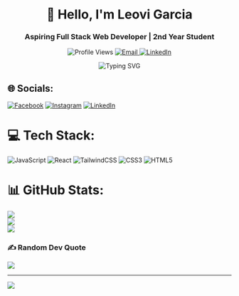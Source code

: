 <div align="center">
  <h1>👋 Hello, I'm Leovi Garcia</h1>
  <h3>Aspiring Full Stack Web Developer | 2nd Year Student </h3>
  
  <p align="center">
    <img src="https://komarev.com/ghpvc/?username=PrinceSanguan&label=Profile%20Views&color=0e75b6&style=flat" alt="Profile Views" />
    <a href="mailto:princesanguan44@gmail.com">
      <img src="https://img.shields.io/badge/Email-princesanguan44@gmail.com-important?style=flat&logo=gmail" alt="Email" />
    </a>
    <a href="https://www.linkedin.com/in/prince-sanguan-a78988274/">
      <img src="https://img.shields.io/badge/LinkedIn-Connect-blue?style=flat&logo=linkedin" alt="LinkedIn" />
    </a>
  </p>

  <img src="https://readme-typing-svg.demolab.com?font=Fira+Code&pause=1000&color=22D3EE&center=true&vCenter=true&width=435&lines=Turning+ideas+into+digital+reality;Clean+code+advocate;Continuous+learner" alt="Typing SVG" />
</div>

## 🌐 Socials:
[![Facebook](https://img.shields.io/badge/Facebook-%231877F2.svg?logo=Facebook&logoColor=white)](https://facebook.com/a) [![Instagram](https://img.shields.io/badge/Instagram-%23E4405F.svg?logo=Instagram&logoColor=white)](https://instagram.com/a) [![LinkedIn](https://img.shields.io/badge/LinkedIn-%230077B5.svg?logo=linkedin&logoColor=white)](https://linkedin.com/in/a) 

# 💻 Tech Stack:
![JavaScript](https://img.shields.io/badge/javascript-%23323330.svg?style=for-the-badge&logo=javascript&logoColor=%23F7DF1E) ![React](https://img.shields.io/badge/react-%2320232a.svg?style=for-the-badge&logo=react&logoColor=%2361DAFB) ![TailwindCSS](https://img.shields.io/badge/tailwindcss-%2338B2AC.svg?style=for-the-badge&logo=tailwind-css&logoColor=white) ![CSS3](https://img.shields.io/badge/css3-%231572B6.svg?style=for-the-badge&logo=css3&logoColor=white) ![HTML5](https://img.shields.io/badge/html5-%23E34F26.svg?style=for-the-badge&logo=html5&logoColor=white)
# 📊 GitHub Stats:
![](https://github-readme-stats.vercel.app/api?username=LeoDiD&theme=midnight-purple&hide_border=false&include_all_commits=false&count_private=false)<br/>
![](https://github-readme-streak-stats.herokuapp.com/?user=LeoDiD&theme=midnight-purple&hide_border=false)<br/>
![](https://github-readme-stats.vercel.app/api/top-langs/?username=LeoDiD&theme=midnight-purple&hide_border=false&include_all_commits=false&count_private=false&layout=compact)

### ✍️ Random Dev Quote
![](https://quotes-github-readme.vercel.app/api?type=horizontal&theme=radical)

---
[![](https://visitcount.itsvg.in/api?id=LeoDiD&icon=0&color=0)](https://visitcount.itsvg.in)

